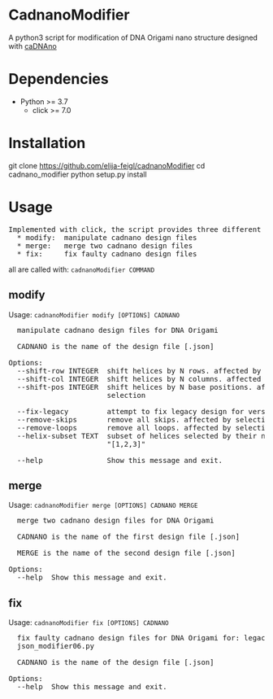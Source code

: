 # CadnanoModifier

A python3 script for modification of DNA Origami nano structure designed with [caDNAno](https://cadnano.readthedocs.io/en/master/#)

# Dependencies

* Python >= 3.7
  * click >= 7.0


# Installation
git clone https://github.com/elija-feigl/cadnanoModifier
cd cadnano_modifier
python setup.py install


# Usage
<pre>
Implemented with click, the script provides three different commands:
  * modify:  manipulate cadnano design files
  * merge:   merge two cadnano design files
  * fix:     fix faulty cadnano design files
</pre>

all are called with:
  ```cadnanoModifier COMMAND```

## modify
Usage: ```cadnanoModifier modify [OPTIONS] CADNANO```
<pre>
  manipulate cadnano design files for DNA Origami

  CADNANO is the name of the design file [.json]

Options:
  --shift-row INTEGER  shift helices by N rows. affected by selection
  --shift-col INTEGER  shift helices by N columns. affected by selection
  --shift-pos INTEGER  shift helices by N base positions. affected by
                       selection

  --fix-legacy         attempt to fix legacy design for version < 0.7
  --remove-skips       remove all skips. affected by selection
  --remove-loops       remove all loops. affected by selection
  --helix-subset TEXT  subset of helices selected by their number. format:
                       "[1,2,3]"

  --help               Show this message and exit.
</pre>

## merge
Usage: ```cadnanoModifier merge [OPTIONS] CADNANO MERGE```
<pre>
  merge two cadnano design files for DNA Origami

  CADNANO is the name of the first design file [.json]

  MERGE is the name of the second design file [.json]

Options:
  --help  Show this message and exit.
</pre>

## fix
Usage: ```cadnanoModifier fix [OPTIONS] CADNANO```
<pre>
  fix faulty cadnano design files for DNA Origami for: legacy cadnano (< 2.)
  json_modifier06.py

  CADNANO is the name of the design file [.json]

Options:
  --help  Show this message and exit.
</pre>
